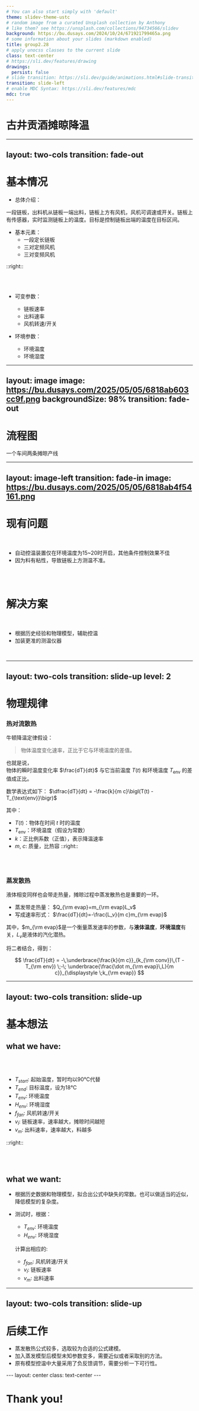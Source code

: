 ```yaml
---
# You can also start simply with 'default'
theme: slidev-theme-ustc
# random image from a curated Unsplash collection by Anthony
# like them? see https://unsplash.com/collections/94734566/slidev
background: https://bu.dusays.com/2024/10/24/671921799465a.png
# some information about your slides (markdown enabled)
title: group2.28
# apply unocss classes to the current slide
class: text-center
# https://sli.dev/features/drawing
drawings:
  persist: false
# slide transition: https://sli.dev/guide/animations.html#slide-transitions
transition: slide-left
# enable MDC Syntax: https://sli.dev/features/mdc
mdc: true
---
```


# 古井贡酒摊晾降温



<!--
The last comment block of each slide will be treated as slide notes. It will be visible and editable in Presenter Mode along with the slide. [Read more in the docs](https://sli.dev/guide/syntax.html#notes)
-->

---
layout: two-cols
transition: fade-out
---

<!-- # Left -->


# 基本情况

* 总体介绍：

一段链板，出料机从链板一端出料，链板上方有风机，风机可调速或开关。链板上有传感器，实时监测链板上的温度。目标是控制链板出端的温度在目标区间。

* 基本元素：
  * 一段定长链板
  * 三对定频风机
  * 三对变频风机


::right::
<!-- # Right -->

<br>
<br>

* 可变参数：
  * 链板速率
  * 出料速率
  * 风机转速/开关

* 环境参数：
  * 环境温度
  * 环境湿度

---
layout: image
image: https://bu.dusays.com/2025/05/05/6818ab603cc9f.png
backgroundSize: 98% 
transition: fade-out
---

# 流程图

一个车间两条摊晾产线
<!--
You can have `style` tag in markdown to override the style for the current page.
Learn more: https://sli.dev/features/slide-scope-style
-->
---
layout: image-left
transition: fade-in
image: https://bu.dusays.com/2025/05/05/6818ab4f54161.png
---

# 现有问题

<br>
<Transform scale = 1.2>

* 自动控温装置仅在环境温度为15~20时开启，其他条件控制效果不佳
* 因为料有粘性，导致链板上方测温不准。

</Transform>
<br>
<br>

# 解决方案

<br>
<Transform scale = 1.2>

* 根据历史经验和物理模型，辅助控温
* 加装更准的测温仪器

</Transform>
<br>

<!--
Here is another comment.
-->

---
layout: two-cols
transition: slide-up
level: 2
---

# 物理规律

### 热对流散热

牛顿降温定律假设：
> 物体温度变化速率，正比于它与环境温度的差值。

也就是说，  
物体的瞬时温度变化率 $\frac{dT}{dt}$ 与它当前温度 $T(t)$ 和环境温度 $T_{\text{env}}$ 的差值成正比。

数学表达式如下：
$\dfrac{dT}{dt} = -\frac{k}{m c}\bigl(T(t) - T_{\text{env}}\bigr)$

其中：

* $T(t)$：物体在时间 $t$ 时的温度
* $T_{\text{env}}$：环境温度（假设为常数）
* $k$：正比例系数（正值），表示降温速率
* $m$, $c$: 质量，比热容
::right::
<br>
<br>

###  蒸发散热

液体相变同样也会带走热量，摊晾过程中蒸发散热也是重要的一环。

* 蒸发带走热量：
  $Q_{\rm evap}=m_{\rm evap}L_v$
* 写成速率形式：
  $\frac{dT}{dt}=-\frac{L_v}{m c}m_{\rm evap}$

其中，$m_{\rm evap}$是一个衡量蒸发速率的参数，与**液体温度**，**环境湿度**有关，$L_v$是液体的汽化潜热。


将二者结合，得到：

$$
\frac{dT}{dt}
= -\,\underbrace{\frac{k}{m c}}_{k_{\rm conv}}\,(T - T_{\rm env})
\;-\;
\underbrace{\frac{\dot m_{\rm evap}\,L}{m c}}_{\displaystyle \;k_{\rm evap}}
$$

<!-- https://sli.dev/guide/animations.html#click-animation -->

---
layout: two-cols
transition: slide-up
---

# 基本想法


<v-click>
  <h2>
    what we have:
  </h2>
</v-click>

<br>
<br>

<v-clicks every = 2>

* $T_{start}$: 起始温度，暂时均以90℃代替
* $T_{end}$: 目标温度，设为18℃
* $T_{env}$: 环境温度
* $H_{env}$: 环境湿度
* $f_{fan}$: 风机转速/开关
* $v_{l}$: 链板速率，速率越大，摊晾时间越短
* $v_{m}$: 出料速率，速率越大，料越多 

</v-clicks>


::right::

<br>
<br>

<v-click>
  <h2>
    what we want:
  </h2>
</v-click>


<v-clicks>

* 根据历史数据和物理模型，拟合出公式中缺失的常数。也可以做适当的近似，降低模型的复杂度。
* 测试时，根据：
  * $T_{env}$: 环境温度
  * $H_{env}$: 环境湿度
    
  计算出相应的:
  * $f_{fan}$: 风机转速/开关
  * $v_{l}$: 链板速率
  * $v_{m}$: 出料速率
</v-clicks>

---
layout: two-cols
transition: slide-up
---

# 后续工作

<Transform scale = 2>

* 蒸发散热公式较多，选取较为合适的公式建模。
* 加入蒸发模型后模型未知参数变多，需要近似或者采取别的方法。
* 原有模型控温中大量采用了负反馈调节，需要分析一下可行性。

</Transform>
---
layout: center
class: text-center
---

# Thank you!